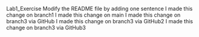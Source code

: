 Lab1_Exercise
Modify the README file by adding one sentence
I made this change on branch1
I made this change on main
I made this change on branch3 via GitHub
I made this change on branch3 via GitHub2
I made this change on branch3 via GitHub3
